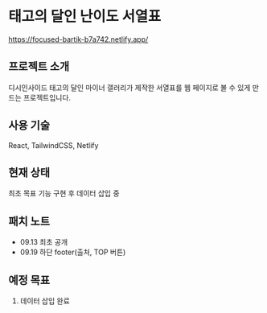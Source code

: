 # 태고의 달인 난이도 서열표
https://focused-bartik-b7a742.netlify.app/

## 프로젝트 소개
디시인사이드 태고의 달인 마이너 갤러리가 제작한 서열표를 웹 페이지로 볼 수 있게 만드는 프로젝트입니다.

## 사용 기술
React, TailwindCSS, Netlify

## 현재 상태
최초 목표 기능 구현 후 데이터 삽입 중

## 패치 노트
- 09.13 최초 공개
- 09.19 하단 footer(출처, TOP 버튼) 


## 예정 목표
1. 데이터 삽입 완료

